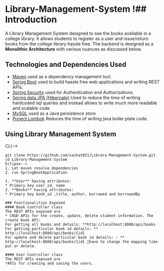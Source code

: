 
# Library-Management-System !## Introduction 
A Library Management System designed to see the books available in a college library. It allows students to register as a user and issue/return books from the college library hassle free. The backend is designed as a **Monolithic Architecture** with various nuances as discussed below.
## Technologies and Dependencies Used
* [Maven](https://maven.apache.org/) used as a dependency management tool.
* [Spring Boot](https://spring.io/projects/spring-boot) used to build hassle free web applications and writing REST APIs.
* [Spring Security](https://spring.io/projects/spring-security) used for Authentication and Authorizations.
* [Spring data JPA (Hibernate)](https://hibernate.org/) Used to reduce the time of writing hardcoded sql queries and instead allows to write much more readable and scalable code 
* [MySQL](https://www.mysql.com/) used as a Java persistence store
* [Project Lombok](https://projectlombok.org/) Reduces the time  of writing java boiler plate code.

## Using Library Management System
CLI-->
```
git clone https://github.com/saikat021/Library-Management-System.git
cd Library-Management-System
Eclipse-->
1. Let maven resolve dependencies 
2. run SpringBootApplication

1. **User** having attributes:
* Primary key user_id, name 
2. **Books** having attributes:
* Primary key book_id ,title, author, borrowed and borrowedBy

### Functionalities Exposed 
#### Book Controller class 
The REST APIs exposed are 
* CRUD APIs for the create, update, delete student information. The create book API:
For getting all books and details: **http://localhost:8080/api/books
For getting particular book id details: ** http://localhost:8080/api/books/{id}
For update and delete particular book id details: : ** http://localhost:8080/api/books/{id} have to change the mapping like put or delete.

#### User Controller class
The REST APIs exposed are
*APIs for creating and saving the users.




